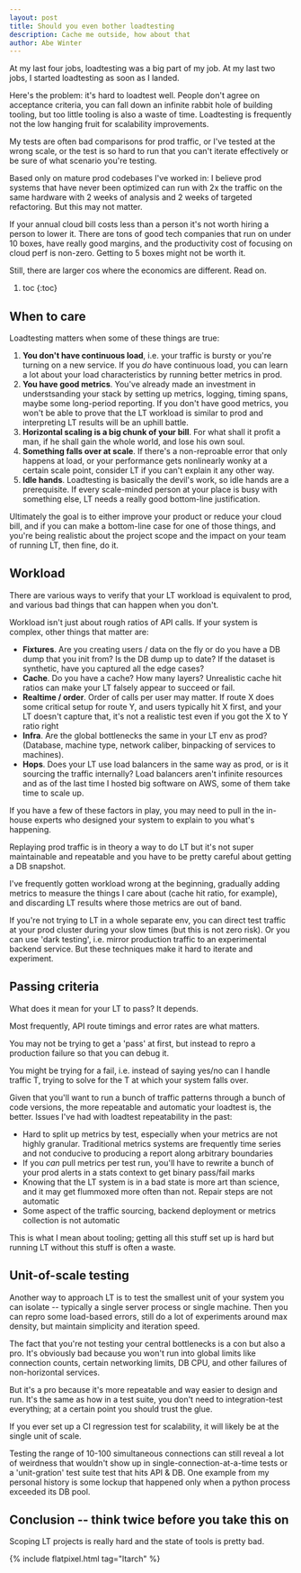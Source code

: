 ```yaml
---
layout: post
title: Should you even bother loadtesting
description: Cache me outside, how about that
author: Abe Winter
---
```


At my last four jobs, loadtesting was a big part of my job. At my last two jobs, I started loadtesting as soon as I landed.

Here's the problem: it's hard to loadtest well. People don't agree on acceptance criteria, you can fall down an infinite rabbit hole of building tooling, but too little tooling is also a waste of time. Loadtesting is frequently not the low hanging fruit for scalability improvements.

My tests are often bad comparisons for prod traffic, or I've tested at the wrong scale, or the test is so hard to run that you can't iterate effectively or be sure of what scenario you're testing.

Based only on mature prod codebases I've worked in: I believe prod systems that have never been optimized can run with 2x the traffic on the same hardware with 2 weeks of analysis and 2 weeks of targeted refactoring. But this may not matter.

If your annual cloud bill costs less than a person it's not worth hiring a person to lower it. There are tons of good tech companies that run on under 10 boxes, have really good margins, and the productivity cost of focusing on cloud perf is non-zero. Getting to 5 boxes might not be worth it.

Still, there are larger cos where the economics are different. Read on.

1. toc
{:toc}

## When to care

Loadtesting matters when some of these things are true:

1. **You don't have continuous load**, i.e. your traffic is bursty or you're turning on a new service. If you *do* have continuous load, you can learn a lot about your load characteristics by running better metrics in prod.
1. **You have good metrics**. You've already made an investment in understsanding your stack by setting up metrics, logging, timing spans, maybe some long-period reporting. If you don't have good metrics, you won't be able to prove that the LT workload is similar to prod and interpreting LT results will be an uphill battle.
1. **Horizontal scaling is a big chunk of your bill**. For what shall it profit a man, if he shall gain the whole world, and lose his own soul.
1. **Something falls over at scale**. If there's a non-reproable error that only happens at load, or your performance gets nonlinearly wonky at a certain scale point, consider LT if you can't explain it any other way.
1. **Idle hands**. Loadtesting is basically the devil's work, so idle hands are a prerequisite. If every scale-minded person at your place is busy with something else, LT needs a really good bottom-line justification.

Ultimately the goal is to either improve your product or reduce your cloud bill, and if you can make a bottom-line case for one of those things, and you're being realistic about the project scope and the impact on your team of running LT, then fine, do it.

## Workload

There are various ways to verify that your LT workload is equivalent to prod, and various bad things that can happen when you don't.

Workload isn't just about rough ratios of API calls. If your system is complex, other things that matter are:

* **Fixtures**. Are you creating users / data on the fly or do you have a DB dump that you init from? Is the DB dump up to date? If the dataset is synthetic, have you captured all the edge cases?
* **Cache**. Do you have a cache? How many layers? Unrealistic cache hit ratios can make your LT falsely appear to succeed or fail.
* **Realtime / order**. Order of calls per user may matter. If route X does some critical setup for route Y, and users typically hit X first, and your LT doesn't capture that, it's not a realistic test even if you got the X to Y ratio right
* **Infra**. Are the global bottlenecks the same in your LT env as prod? (Database, machine type, network caliber, binpacking of services to machines).
* **Hops**. Does your LT use load balancers in the same way as prod, or is it sourcing the traffic internally? Load balancers aren't infinite resources and as of the last time I hosted big software on AWS, some of them take time to scale up.

If you have a few of these factors in play, you may need to pull in the in-house experts who designed your system to explain to you what's happening.

Replaying prod traffic is in theory a way to do LT but it's not super maintainable and repeatable and you have to be pretty careful about getting a DB snapshot.

I've frequently gotten workload wrong at the beginning, gradually adding metrics to measure the things I care about (cache hit ratio, for example), and discarding LT results where those metrics are out of band.

If you're not trying to LT in a whole separate env, you can direct test traffic at your prod cluster during your slow times (but this is not zero risk). Or you can use 'dark testing', i.e. mirror production traffic to an experimental backend service. But these techniques make it hard to iterate and experiment.

## Passing criteria

What does it mean for your LT to pass? It depends.

Most frequently, API route timings and error rates are what matters.

You may not be trying to get a 'pass' at first, but instead to repro a production failure so that you can debug it. 

You might be trying for a fail, i.e. instead of saying yes/no can I handle traffic T, trying to solve for the T at which your system falls over.

Given that you'll want to run a bunch of traffic patterns through a bunch of code versions, the more repeatable and automatic your loadtest is, the better. Issues I've had with loadtest repeatability in the past:

* Hard to split up metrics by test, especially when your metrics are not highly granular. Traditional metrics systems are frequently time series and not conducive to producing a report along arbitrary boundaries
* If you *can* pull metrics per test run, you'll have to rewrite a bunch of your prod alerts in a stats context to get binary pass/fail marks
* Knowing that the LT system is in a bad state is more art than science, and it may get flummoxed more often than not. Repair steps are not automatic
* Some aspect of the traffic sourcing, backend deployment or metrics collection is not automatic

This is what I mean about tooling; getting all this stuff set up is hard but running LT without this stuff is often a waste.

## Unit-of-scale testing

Another way to approach LT is to test the smallest unit of your system you can isolate -- typically a single server process or single machine. Then you can repro some load-based errors, still do a lot of experiments around max density, but maintain simplicity and iteration speed.

The fact that you're not testing your central bottlenecks is a con but also a pro. It's obviously bad because you won't run into global limits like connection counts, certain networking limits, DB CPU, and other failures of non-horizontal services.

But it's a pro because it's more repeatable and way easier to design and run. It's the same as how in a test suite, you don't need to integration-test everything; at a certain point you should trust the glue.

If you ever set up a CI regression test for scalability, it will likely be at the single unit of scale.

Testing the range of 10-100 simultaneous connections can still reveal a lot of weirdness that wouldn't show up in single-connection-at-a-time tests or a 'unit-gration' test suite test that hits API & DB. One example from my personal history is some lockup that happened only when a python process exceeded its DB pool.

## Conclusion -- think twice before you take this on

Scoping LT projects is really hard and the state of tools is pretty bad.

{% include flatpixel.html tag="ltarch" %}
